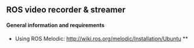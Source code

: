 ## ROS video recorder & streamer

#### General information and requirements
* Using ROS Melodic: http://wiki.ros.org/melodic/Installation/Ubuntu
** 
